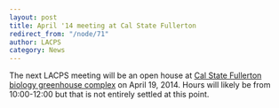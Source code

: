```yaml
---
layout: post
title: April '14 meeting at Cal State Fullerton
redirect_from: "/node/71"
author: LACPS
category: News
---
```


<div class="field field-name-body field-type-text-with-summary field-label-hidden"><div class="field-items"><div class="field-item even"><p>The next LACPS meeting will be an open house at <a href="http://biology.fullerton.edu/facilities/greenhouse/index.html">Cal State Fullerton biology greenhouse complex</a> on April 19, 2014. Hours will likely be from 10:00-12:00 but that is not entirely settled at this point.</p>
</div></div></div>
